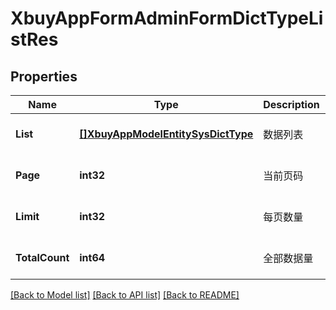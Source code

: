# XbuyAppFormAdminFormDictTypeListRes

## Properties
Name | Type | Description | Notes
------------ | ------------- | ------------- | -------------
**List** | [**[]XbuyAppModelEntitySysDictType**](xbuy.app.model.entity.SysDictType.md) | 数据列表 | [optional] [default to null]
**Page** | **int32** | 当前页码 | [optional] [default to 1]
**Limit** | **int32** | 每页数量 | [optional] [default to 10]
**TotalCount** | **int64** | 全部数据量 | [optional] [default to null]

[[Back to Model list]](../README.md#documentation-for-models) [[Back to API list]](../README.md#documentation-for-api-endpoints) [[Back to README]](../README.md)

